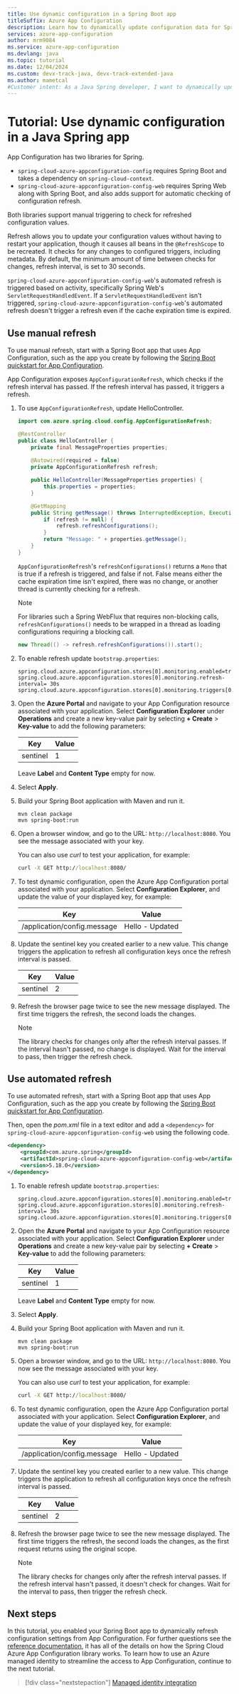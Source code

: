 ```yaml
---
title: Use dynamic configuration in a Spring Boot app
titleSuffix: Azure App Configuration
description: Learn how to dynamically update configuration data for Spring Boot apps using Azure App Configuration.
services: azure-app-configuration
author: mrm9084
ms.service: azure-app-configuration
ms.devlang: java
ms.topic: tutorial
ms.date: 12/04/2024
ms.custom: devx-track-java, devx-track-extended-java
ms.author: mametcal
#Customer intent: As a Java Spring developer, I want to dynamically update my app to use the latest configuration data in App Configuration.
---
```

# Tutorial: Use dynamic configuration in a Java Spring app

App Configuration has two libraries for Spring. 

* `spring-cloud-azure-appconfiguration-config` requires Spring Boot and takes a dependency on `spring-cloud-context`.
* `spring-cloud-azure-appconfiguration-config-web` requires Spring Web along with Spring Boot, and also adds support for automatic checking of configuration refresh.

Both libraries support manual triggering to check for refreshed configuration values.

Refresh allows you to update your configuration values without having to restart your application, though it causes all beans in the `@RefreshScope` to be recreated. It checks for any changes to configured triggers, including metadata. By default, the minimum amount of time between checks for changes, refresh interval, is set to 30 seconds.

`spring-cloud-azure-appconfiguration-config-web`'s automated refresh is triggered based on activity, specifically Spring Web's `ServletRequestHandledEvent`. If a `ServletRequestHandledEvent` isn't triggered, `spring-cloud-azure-appconfiguration-config-web`'s automated refresh doesn't trigger a refresh even if the cache expiration time is expired.

## Use manual refresh

To use manual refresh, start with a Spring Boot app that uses App Configuration, such as the app you create by following the [Spring Boot quickstart for App Configuration](quickstart-java-spring-app.md).

App Configuration exposes `AppConfigurationRefresh`, which checks if the refresh interval has passed. If the refresh interval has passed, it triggers a refresh.

1. To use `AppConfigurationRefresh`, update HelloController.

    ```java
    import com.azure.spring.cloud.config.AppConfigurationRefresh;
    
    @RestController
    public class HelloController {
        private final MessageProperties properties;
        
        @Autowired(required = false)
        private AppConfigurationRefresh refresh;
    
        public HelloController(MessageProperties properties) {
            this.properties = properties;
        }
    
        @GetMapping
        public String getMessage() throws InterruptedException, ExecutionException {
            if (refresh != null) {
                refresh.refreshConfigurations();
            }
            return "Message: " + properties.getMessage();
        }
    }
    ```

    `AppConfigurationRefresh`'s `refreshConfigurations()` returns a `Mono` that is true if a refresh is triggered, and false if not. False means either the cache expiration time isn't expired, there was no change, or another thread is currently checking for a refresh.

    > [!NOTE]
    > For libraries such a Spring WebFlux that requires non-blocking calls, `refreshConfigurations()` needs to be wrapped in a thread as loading configurations requiring a blocking call. 
    >
    >    ```java
    >    new Thread(() -> refresh.refreshConfigurations()).start();
    >    ```
            
1.  To enable refresh update `bootstrap.properties`:

    ```properties
    spring.cloud.azure.appconfiguration.stores[0].monitoring.enabled=true
    spring.cloud.azure.appconfiguration.stores[0].monitoring.refresh-interval= 30s
    spring.cloud.azure.appconfiguration.stores[0].monitoring.triggers[0].key=sentinel
    ```

1. Open the **Azure Portal** and navigate to your App Configuration resource associated with your application. Select **Configuration Explorer** under **Operations** and create a new key-value pair by selecting **+ Create** > **Key-value** to add the following parameters:

    | Key | Value |
    |---|---|
    | sentinel | 1 |

    Leave **Label** and **Content Type** empty for now.

1. Select **Apply**.

1. Build your Spring Boot application with Maven and run it.

    ```shell
    mvn clean package
    mvn spring-boot:run
    ```

1. Open a browser window, and go to the URL: `http://localhost:8080`. You see the message associated with your key.

    You can also use *curl* to test your application, for example:

    ```cmd
    curl -X GET http://localhost:8080/
    ```

1. To test dynamic configuration, open the Azure App Configuration portal associated with your application. Select **Configuration Explorer**, and update the value of your displayed key, for example:

    | Key | Value |
    |---|---|
    | /application/config.message | Hello - Updated |

1. Update the sentinel key you created earlier to a new value. This change triggers the application to refresh all configuration keys once the refresh interval is passed.

    | Key | Value |
    |---|---|
    | sentinel | 2 |

1. Refresh the browser page twice to see the new message displayed. The first time triggers the refresh, the second loads the changes.

    > [!NOTE]
    > The library checks for changes only after the refresh interval passes. If the interval hasn't passed, no change is displayed. Wait for the interval to pass, then trigger the refresh check.

## Use automated refresh

To use automated refresh, start with a Spring Boot app that uses App Configuration, such as the app you create by following the [Spring Boot quickstart for App Configuration](quickstart-java-spring-app.md).

Then, open the *pom.xml* file in a text editor and add a `<dependency>` for `spring-cloud-azure-appconfiguration-config-web` using the following code.

```xml
<dependency>
    <groupId>com.azure.spring</groupId>
    <artifactId>spring-cloud-azure-appconfiguration-config-web</artifactId>
    <version>5.18.0</version>
</dependency>
```

1. To enable refresh update `bootstrap.properties`:

    ```properties
    spring.cloud.azure.appconfiguration.stores[0].monitoring.enabled=true
    spring.cloud.azure.appconfiguration.stores[0].monitoring.refresh-interval= 30s
    spring.cloud.azure.appconfiguration.stores[0].monitoring.triggers[0].key=sentinel
    ```

1. Open the **Azure Portal** and navigate to your App Configuration resource associated with your application. Select **Configuration Explorer** under **Operations** and create a new key-value pair by selecting **+ Create** > **Key-value** to add the following parameters:

    | Key | Value |
    |---|---|
    | sentinel | 1 |

    Leave **Label** and **Content Type** empty for now.

1. Select **Apply**.

1. Build your Spring Boot application with Maven and run it.

    ```shell
    mvn clean package
    mvn spring-boot:run
    ```

1. Open a browser window, and go to the URL: `http://localhost:8080`. You now see the message associated with your key.

    You can also use *curl* to test your application, for example:

    ```cmd
    curl -X GET http://localhost:8080/
    ```

1. To test dynamic configuration, open the Azure App Configuration portal associated with your application. Select **Configuration Explorer**, and update the value of your displayed key, for example:

    | Key | Value |
    |---|---|
    | /application/config.message | Hello - Updated |

1. Update the sentinel key you created earlier to a new value. This change triggers the application to refresh all configuration keys once the refresh interval is passed.

    | Key | Value |
    |---|---|
    | sentinel | 2 |

1. Refresh the browser page twice to see the new message displayed. The first time triggers the refresh, the second loads the changes, as the first request returns using the original scope.

    > [!NOTE]
    > The library checks for changes only after the refresh interval passes. If the refresh interval hasn't passed, it doesn't check for changes. Wait for the interval to pass, then trigger the refresh check.

## Next steps

In this tutorial, you enabled your Spring Boot app to dynamically refresh configuration settings from App Configuration. For further questions see the [reference documentation](https://go.microsoft.com/fwlink/?linkid=2180917), it has all of the details on how the Spring Cloud Azure App Configuration library works. To learn how to use an Azure managed identity to streamline the access to App Configuration, continue to the next tutorial.

> [!div class="nextstepaction"]
> [Managed identity integration](./howto-integrate-azure-managed-service-identity.md)
